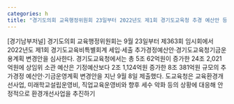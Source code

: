 ```yaml
---
categories: h
title: "경기도의회 교육행정위원회 23일부터 2022년도 제1회 경기도교육청 추경 예산안 등 심사 돌입"
---
```

[경기남부저널] 경기도의회 교육행정위원회는 9월 23일부터 제363회 임시회에서 2022년도 제1회 경기도교육비특별회계 세입·세출 추가경정예산안·경기도교육청기금운용계획 변경안을 심사한다. 경기도교육청에서는 총 5조 62억원이 증가한 24조 2,021억원에 상임위 소관 예산은 기정예산보다 2조 1,124억원 증가한 8조 381억원 규모의 추가경정 예산안·기금운영계획 변경안을 지난 9월 8일 제출했다. 도교육청은 교육환경개선사업, 미래학교설립운영비, 직업교육운영비와 향후 세수 악화 등의 상황에 대응해 안정적으로 환경개선사업을 추진하기